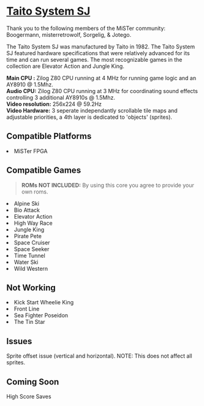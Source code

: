 # [Taito System SJ](https://www.system16.com/hardware.php?id=634)
<p>Thank you to the following members of the MiSTer community: Boogermann, misterretrowolf, Sorgelig, & Jotego.</p>

<p>The Taito System SJ was manufactured by Taito in 1982.   The Taito System SJ featured hardware specifications that were relatively advanced for its time and can run several games.  The most recognizable games in the collection are Elevator Action and Jungle King.  </p>

<strong>Main CPU :</strong> Zilog Z80 CPU running at 4 MHz for running game logic and an AY8910 @ 1.5Mhz.  
<strong>Audio CPU:</strong> Zilog Z80 CPU running at 3 MHz for coordinating sound effects controlling 3 additional AY8910s @ 1.5Mhz.  
<strong>Video resolution:</strong> 256x224 @ 59.2Hz  
<strong>Video Hardware:</strong> 3 seperate independantly scrollable tile maps and adjustable priorities, a 4th layer is dedicated to 'objects' (sprites).   

<h2>Compatible Platforms</h2>
<li>MiSTer FPGA</li>

<h2>Compatible Games</h2>
<blockquote>
<p dir="auto"><strong>ROMs NOT INCLUDED:</strong> By using this core you agree to provide your own roms.</p>
</blockquote>

<li>Alpine Ski</li>
<li>Bio Attack</li>
<li>Elevator Action</li>
<li>High Way Race</li>
<li>Jungle King</li>
<li>Pirate Pete</li>
<li>Space Cruiser</li>
<li>Space Seeker</li>
<li>Time Tunnel</li>
<li>Water Ski</li>
<li>Wild Western</li>

<h2>Not Working</h2>
<li>Kick Start Wheelie King</li>
<li>Front Line</li>
<li>Sea Fighter Poseidon</li>
<li>The Tin Star</li>

<h2>Issues</h2>
Sprite offset issue (vertical and horizontal).  NOTE: This does not affect all sprites.

<h2>Coming Soon</h2>
High Score Saves
